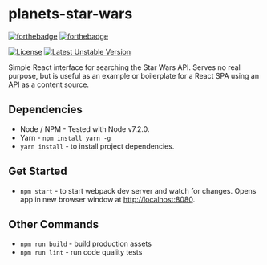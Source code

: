# planets-star-wars

[![forthebadge](https://forthebadge.com/images/badges/made-with-javascript.svg)](https://forthebadge.com) [![forthebadge](https://forthebadge.com/images/badges/built-with-love.svg)](https://forthebadge.com)

[![License](https://poser.pugx.org/react/promise/license)](https://packagist.org/packages/react/promise)
[![Latest Unstable Version](https://poser.pugx.org/mouf/nodejs-installer/v/unstable)](https://packagist.org/packages/mouf/nodejs-installer)


Simple React interface for searching the Star Wars API. Serves no real purpose, but is useful as an example or boilerplate for a React SPA using an API as a content source.

## Dependencies
* Node / NPM - Tested with Node v7.2.0.
* Yarn - `npm install yarn -g`
* `yarn install` - to install project dependencies.

## Get Started
* `npm start` - to start webpack dev server and watch for changes. Opens app in new browser window at [http://localhost:8080](http://localhost:8080).

## Other Commands
* `npm run build` - build production assets
* `npm run lint` - run code quality tests
